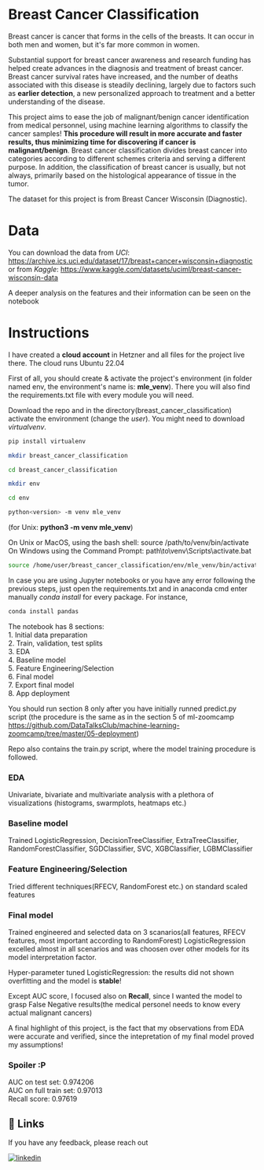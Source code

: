 
# Breast Cancer Classification

Breast cancer is cancer that forms in the cells of the breasts. It can occur in both men and women, but it's far more common in women.

Substantial support for breast cancer awareness and research funding has helped create advances in the diagnosis and treatment of breast cancer. Breast cancer survival rates have increased, and the number of deaths associated with this disease is steadily declining, largely due to factors such as **earlier detection**, a new personalized approach to treatment and a better understanding of the disease.

This project aims to ease the job of malignant/benign cancer identification from medical personnel, using machine learning algorithms to classify the cancer samples! **This procedure will result in more accurate and faster results, thus minimizing time for discovering if cancer is malignant/benign**. Breast cancer classification divides breast cancer into categories according to different schemes criteria and serving a different purpose. In addition, the classification of breast cancer is usually, but not always, primarily based on the histological appearance of tissue in the tumor. 

The dataset for this project is from Breast Cancer Wisconsin (Diagnostic).

# Data

You can download the data from *UCI*: https://archive.ics.uci.edu/dataset/17/breast+cancer+wisconsin+diagnostic or from *Kaggle*: https://www.kaggle.com/datasets/uciml/breast-cancer-wisconsin-data 

A deeper analysis on the features and their information can be seen on the notebook 

# Instructions 

I have created a **cloud account** in Hetzner and all files for the project live there. The cloud runs Ubuntu 22.04

First of all, you should create & activate the project's environment (in folder named env, the environment's name is: **mle_venv**). There you will also find the requirements.txt file with every module you will need.

Download the repo and in the directory(breast_cancer_classification) activate the environment (change the *user*). You might need to download *virtualvenv*.

```bash
pip install virtualenv

mkdir breast_cancer_classification

cd breast_cancer_classification

mkdir env

cd env

python<version> -m venv mle_venv

```
(for Unix: **python3 -m venv mle_venv**)

On Unix or MacOS, using the bash shell: source /path/to/venv/bin/activate\
On Windows using the Command Prompt: path\to\venv\Scripts\activate.bat

```bash
source /home/user/breast_cancer_classification/env/mle_venv/bin/activate
```
In case you are using Jupyter notebooks or you have any error following the previous steps, just open the requirements.txt and in anaconda cmd enter manually *conda install <package>* for every package. For instance,

```bash
conda install pandas
```

The notebook has 8 sections:\
    1. Initial data preparation \
    2. Train, validation, test splits \
    3.  EDA \
    4. Baseline model \
    5. Feature Engineering/Selection \
    6.  Final model  \
    7. Export final model\
    8. App deployment

You should run section 8 only after you have initially runned predict.py script (the procedure is the same as in the section 5 of ml-zoomcamp https://github.com/DataTalksClub/machine-learning-zoomcamp/tree/master/05-deployment)

Repo also contains the train.py script, where the model training procedure is followed.

### EDA

Univariate, bivariate and multivariate analysis with a plethora of visualizations (histograms, swarmplots, heatmaps etc.)

### Baseline model

Trained LogisticRegression,
              DecisionTreeClassifier,
              ExtraTreeClassifier,
              RandomForestClassifier,
              SGDClassifier,
              SVC, 
              XGBClassifier,
              LGBMClassifier 

###  Feature Engineering/Selection

Tried different techniques(RFECV, RandomForest etc.) on standard scaled features

### Final model

Trained engineered and selected data on 3 scanarios(all features, RFECV features, most important according to RandomForest)
LogisticRegression excelled almost in all scenarios and was choosen over other models for its model interpretation factor.

Hyper-parameter tuned LogisticRegression: the results did not shown overfitting and the model is **stable**!

Except AUC score, I focused also on **Recall**, since I wanted the model to grasp False Negative results(the medical personel needs to know every actual malignant cancers) 

A final highlight of this project, is the fact that my observations from EDA were accurate and verified, since the intepretation of my final model proved my assumptions!

### Spoiler :P 

AUC on test set: 0.974206\
AUC on full train set: 0.97013\
Recall score: 0.97619

## 🔗 Links
If you have any feedback, please reach out 

[![linkedin](https://img.shields.io/badge/linkedin-0A66C2?style=for-the-badge&logo=linkedin&logoColor=white)](https://www.linkedin.com/in/nikos-iliopoulos-186a58157/)